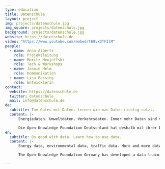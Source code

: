 ```yaml
---
type: education
title: Datenschule
layout: project
img: projects/datenschule.jpg
img_square: projects/datenschule.jpg
background: projects/datenschule.jpg
website: https://datenschule.de
video: "https://www.youtube.com/embed/tE8vx3TFIlM"
people:
  - name: Anna Alberts
    role: Projektleitung
  - name: Moritz Neujeffski
    role: Tech & Workshops
  - name: Jasmin Helm
    role: Kommunikation
  - name: Lisa Passing
    role: Entwicklerin
contact:
  website: https://datenschule.de
  twitter: datenschule
  mail: info@datenschule.de
de:
  subtitle: Tue Gutes mit Daten. Lernen wie man Daten richtig nutzt.
  content: |-
      Energiedaten. Umweltdaten. Verkehrsdaten. Immer mehr Daten sind verfügbar. Eine zielgerichte Nutzung der passenden Datensätze kann gerade gemeinnützigen Organisationen dabei helfen, ihre gesellschaftlichen Ziele besser zu erreichen. Doch nur die wenigsten Organisationen verfügen über die erforderlichen Kompetenzen.

      Die Open Knowledge Foundation Deutschland hat deshalb mit ihrer Datenschule ein Bildungsangebot rund um das Thema Daten entwickelt: vom Daten finden, analysieren und visualisieren bis hin zur Arbeit an datenbasierten Kampagnen.Das Projekt setzt dabei auf eine Kombination aus Workshops, Strategieberatung und Techniktraining, das auf die Bedürfnisse der gemeinnützigen Organisationen angepasst wird.
en:
  subtitle: Do good with data. Learn how to use data.
  content: |-
      Energy data, environmental data, traffic data. More and more data is available to us today. We believe that the goal-oriented usage of relevant datasets could help nonprofit organizations to more effectively achieve their social objectives. However, only a few organizations have the required skills to work with data.

      The Open Knowledge Foundation Germany has developed a data training program, covering everything from the finding, analyzing and visualizing of data to the design of data-driven campaigns. The program is a combination of workshops, strategy consulting, and technology training.

---
```

